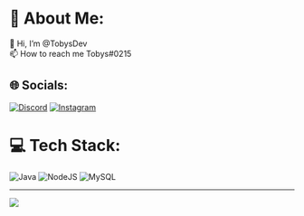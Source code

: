 # 💫 About Me:
👋 Hi, I’m @TobysDev<br>📫 How to reach me Tobys#0215


## 🌐 Socials:
[![Discord](https://img.shields.io/badge/Discord-%237289DA.svg?logo=discord&logoColor=white)](htttps://discord.gg/Tobys#0215) [![Instagram](https://img.shields.io/badge/Instagram-%23E4405F.svg?logo=Instagram&logoColor=white)](https://instagram.com/tobiasbuto_)

# 💻 Tech Stack:
![Java](https://img.shields.io/badge/java-%23ED8B00.svg?style=for-the-badge&logo=java&logoColor=white) ![NodeJS](https://img.shields.io/badge/node.js-6DA55F?style=for-the-badge&logo=node.js&logoColor=white) ![MySQL](https://img.shields.io/badge/mysql-%2300f.svg?style=for-the-badge&logo=mysql&logoColor=white)

---
[![](https://visitcount.itsvg.in/api?id=TobysDev&icon=0&color=10)](https://visitcount.itsvg.in)
